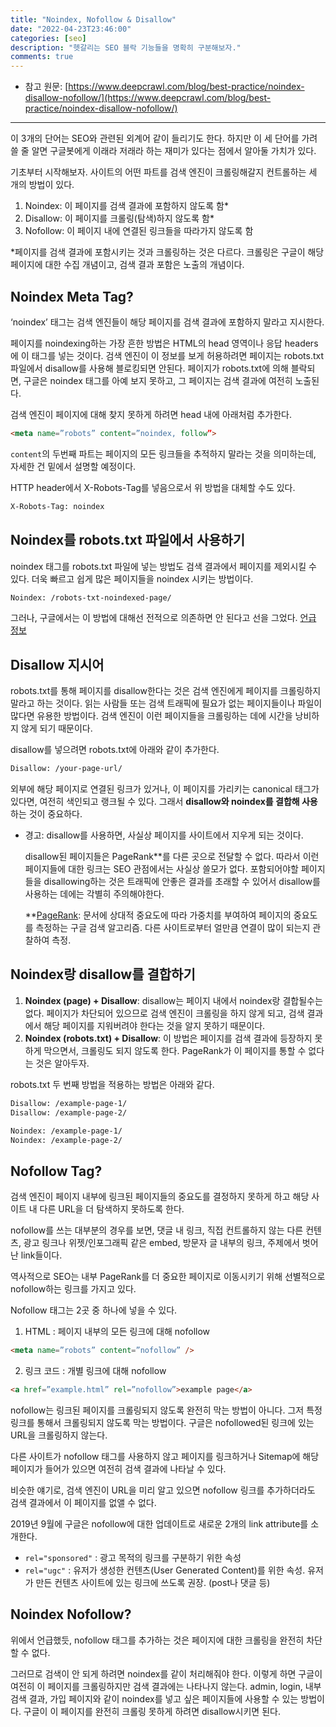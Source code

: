 ```yaml
---
title: "Noindex, Nofollow & Disallow"
date: "2022-04-23T23:46:00"
categories: [seo]
description: "헷갈리는 SEO 블락 기능들을 명확히 구분해보자."
comments: true
---
```


- 참고 원문: [https://www.deepcrawl.com/blog/best-practice/noindex-disallow-nofollow/](https://www.deepcrawl.com/blog/best-practice/noindex-disallow-nofollow/)

---

 이 3개의 단어는 SEO와 관련된 외계어 같이 들리기도 한다. 하지만 이 세 단어를 가려 쓸 줄 알면 구글봇에게 이래라 저래라 하는 재미가 있다는 점에서 알아둘 가치가 있다.

기초부터 시작해보자. 사이트의 어떤 파트를 검색 엔진이 크롤링해갈지 컨트롤하는 세 개의 방법이 있다.

1. Noindex: 이 페이지를 검색 결과에 포함하지 않도록 함*
2. Disallow: 이 페이지를 크롤링(탐색)하지 않도록 함*
3. Nofollow: 이 페이지 내에 연결된 링크들을 따라가지 않도록 함

*페이지를 검색 결과에 포함시키는 것과 크롤링하는 것은 다르다. 크롤링은 구글이 해당 페이지에 대한 수집 개념이고, 검색 결과 포함은 노출의 개념이다.

## Noindex Meta Tag?

‘noindex’ 태그는 검색 엔진들이 해당 페이지를 검색 결과에 포함하지 말라고 지시한다.

페이지를 noindexing하는 가장 흔한 방법은 HTML의 head 영역이나 응답 headers에 이 태그를 넣는 것이다. 검색 엔진이 이 정보를 보게 허용하려면 페이지는 robots.txt 파일에서 disallow를 사용해 블로킹되면 안된다. 페이지가 robots.txt에 의해 블락되면, 구글은 noindex 태그를 아예 보지 못하고, 그 페이지는 검색 결과에 여전히 노출된다.

검색 엔진이 페이지에 대해 찾지 못하게 하려면 head 내에 아래처럼 추가한다.

```html
<meta name=”robots” content=”noindex, follow”>
```

`content`의 두번째 파트는 페이지의 모든 링크들을 추적하지 말라는 것을 의미하는데, 자세한 건 밑에서 설명할 예정이다.

HTTP header에서 X-Robots-Tag를 넣음으로서 위 방법을 대체할 수도 있다.

```html
X-Robots-Tag: noindex
```

## Noindex를 robots.txt 파일에서 사용하기

noindex 태그를 robots.txt 파일에 넣는 방법도 검색 결과에서 페이지를 제외시킬 수 있다. 더욱 빠르고 쉽게 많은 페이지들을 noindex 시키는 방법이다.

```html
Noindex: /robots-txt-noindexed-page/
```

그러나, 구글에서는 이 방법에 대해선 전적으로 의존하면 안 된다고 선을 그었다. [언급 정보](https://www.youtube.com/watch?v=yIIRyBMSPUk&t=3s) 

## Disallow 지시어

robots.txt를 통해 페이지를 disallow한다는 것은 검색 엔진에게 페이지를 크롤링하지 말라고 하는 것이다. 읽는 사람들 또는 검색 트래픽에 필요가 없는 페이지들이나 파일이 많다면 유용한 방법이다. 검색 엔진이 이런 페이지들을 크롤링하는 데에 시간을 낭비하지 않게 되기 때문이다.

disallow를 넣으려면 robots.txt에 아래와 같이 추가한다.

```html
Disallow: /your-page-url/
```

외부에 해당 페이지로 연결된 링크가 있거나, 이 페이지를 가리키는 canonical 태그가 있다면, 여전히 색인되고 랭크될 수 있다. 그래서 **disallow와 noindex를 결합해 사용**하는 것이 중요하다.

- 경고: disallow를 사용하면, 사실상 페이지를 사이트에서 지우게 되는 것이다.
    
    disallow된 페이지들은 PageRank**를 다른 곳으로 전달할 수 없다. 따라서 이런 페이지들에 대한 링크는 SEO 관점에서는 사실상 쓸모가 없다. 포함되어야할 페이지들을 disallowing하는 것은 트래픽에 안좋은 결과를 초래할 수 있어서 disallow를 사용하는 데에는 각별히 주의해야한다.
    
    **[PageRank](https://ko.wikipedia.org/wiki/%ED%8E%98%EC%9D%B4%EC%A7%80%EB%9E%AD%ED%81%AC): 문서에 상대적 중요도에 따라 가중치를 부여하여 페이지의 중요도를 측정하는 구글 검색 알고리즘. 다른 사이트로부터 얼만큼 연결이 많이 되는지 관찰하여 측정.
    

## Noindex랑 disallow를 결합하기

1. **Noindex (page) + Disallow**: disallow는 페이지 내에서 noindex랑 결합될수는 없다. 페이지가 차단되어 있으므로 검색 엔진이 크롤링을 하지 않게 되고, 검색 결과에서 해당 페이지를 지워버려야 한다는 것을 알지 못하기 때문이다.
2. **Noindex (robots.txt) + Disallow**: 이 방법은 페이지를 검색 결과에 등장하지 못하게 막으면서, 크롤링도 되지 않도록 한다. PageRank가 이 페이지를 통할 수 없다는 것은 알아두자.

robots.txt 두 번째 방법을 적용하는 방법은 아래와 같다.

```html
Disallow: /example-page-1/
Disallow: /example-page-2/

Noindex: /example-page-1/
Noindex: /example-page-2/
```

## Nofollow Tag?

검색 엔진이 페이지 내부에 링크된 페이지들의 중요도를 결정하지 못하게 하고 해당 사이트 내 다른 URL을 더 탐색하지 못하도록 한다.

nofollow를 쓰는 대부분의 경우를 보면, 댓글 내 링크, 직접 컨트롤하지 않는 다른 컨텐츠, 광고 링크나 위젯/인포그래픽 같은 embed, 방문자 글 내부의 링크, 주제에서 벗어난 link들이다.

역사적으로 SEO는 내부 PageRank를 더 중요한 페이지로 이동시키기 위해 선별적으로 nofollow하는 링크를 가지고 있다.

Nofollow 태그는 2곳 중 하나에 넣을 수 있다.

1. HTML <head> : 페이지 내부의 모든 링크에 대해 nofollow

```html
<meta name=”robots” content=”nofollow” />
```

2. 링크 코드 : 개별 링크에 대해 nofollow

```html
<a href=”example.html” rel=”nofollow”>example page</a>
```

nofollow는 링크된 페이지를 크롤링되지 않도록 완전히 막는 방법이 아니다. 그저 특정 링크를 통해서 크롤링되지 않도록 막는 방법이다. 구글은 nofollowed된 링크에 있는 URL을 크롤링하지 않는다.

다른 사이트가 nofollow 태그를 사용하지 않고 페이지를 링크하거나 Sitemap에 해당 페이지가 들어가 있으면 여전히 검색 결과에 나타날 수 있다.

비슷한 얘기로, 검색 엔진이 URL을 미리 알고 있으면 nofollow 링크를 추가하더라도 검색 결과에서 이 페이지를 없앨 수 없다.

2019년 9월에 구글은 nofollow에 대한 업데이트로 새로운 2개의 link attribute를 소개한다.

- `rel="sponsored"` : 광고 목적의 링크를 구분하기 위한 속성
- `rel="ugc"` : 유저가 생성한 컨텐츠(User Generated Content)를 위한 속성. 유저가 만든 컨텐츠 사이트에 있는 링크에 쓰도록 권장. (post나 댓글 등)

## Noindex Nofollow?

위에서 언급했듯, nofollow 태그를 추가하는 것은 페이지에 대한 크롤링을 완전히 차단할 수 없다. 

그러므로 검색이 안 되게 하려면 noindex를 같이 처리해줘야 한다. 이렇게 하면 구글이 여전히 이 페이지를 크롤링하지만 검색 결과에는 나타나지 않는다. admin, login, 내부 검색 결과, 가입 페이지와 같이 noindex를 넣고 싶은 페이지들에 사용할 수 있는 방법이다. 구글이 이 페이지를 완전히 크롤링 못하게 하려면 disallow시키면 된다.